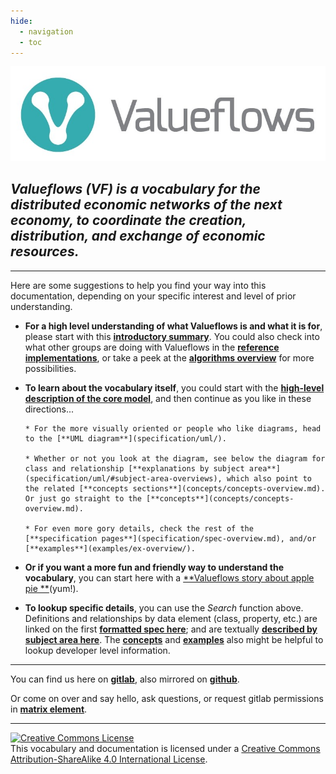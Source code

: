 ```yaml
---
hide:
  - navigation
  - toc
---
```


![Value Flows](assets/VF-logo-heading.jpg)
## *Valueflows (VF) is a vocabulary for the distributed economic networks of the next economy, to coordinate the creation, distribution, and exchange of economic resources.*

<hr/>

Here are some suggestions to help you find your way into this documentation, depending on your specific interest and level of prior understanding.

* **For a high level understanding of what Valueflows is and what it is for**, please start with this [**introductory summary**](introduction/introduction.md).  You could also check into what other groups are doing with Valueflows in the [**reference implementations**](appendix/usedfor.md), or take a peek at the [**algorithms overview**](algorithms/overview.md) for more possibilities.

* **To learn about the vocabulary itself**, you could start with the [**high-level description of the core model**](introduction/core.md), and then continue as you like in these directions...

      * For the more visually oriented or people who like diagrams, head to the [**UML diagram**](specification/uml/).

      * Whether or not you look at the diagram, see below the diagram for class and relationship [**explanations by subject area**](specification/uml/#subject-area-overviews), which also point to the related [**concepts sections**](concepts/concepts-overview.md).  Or just go straight to the [**concepts**](concepts/concepts-overview.md).

      * For even more gory details, check the rest of the [**specification pages**](specification/spec-overview.md), and/or [**examples**](examples/ex-overview/).

* **Or if you want a more fun and friendly way to understand the vocabulary**, you can start here with a [**Valueflows story about apple pie **](assets/ValueFlows-Story.pdf)(yum!).

* **To lookup specific details**, you can use the *Search* function above.  Definitions and relationships by data element (class, property, etc.) are linked on the first [**formatted spec here**](specification/vfspec/); and are textually [**described by subject area here**](specification/uml/#subject-area-overviews).  The [**concepts**](concepts/concepts-overview.md) and [**examples**](examples/ex-overview.md) also might be helpful to lookup developer level information.

<hr/>

You can find us here on [**gitlab**](https://lab.allmende.io/valueflows), also mirrored on [**github**](https://github.com/valueflows).  

Or come on over and say hello, ask questions, or request gitlab permissions in [**matrix element**](https://matrix.to/#/#valueflows:matrix.org). 

<hr/>

<a rel="license" href="http://creativecommons.org/licenses/by-sa/4.0/"><img alt="Creative Commons License" style="border-width:0" src="https://i.creativecommons.org/l/by-sa/4.0/88x31.png" /></a><br />This vocabulary and documentation is licensed under a <a rel="license" href="http://creativecommons.org/licenses/by-sa/4.0/">Creative Commons Attribution-ShareAlike 4.0 International License</a>.
